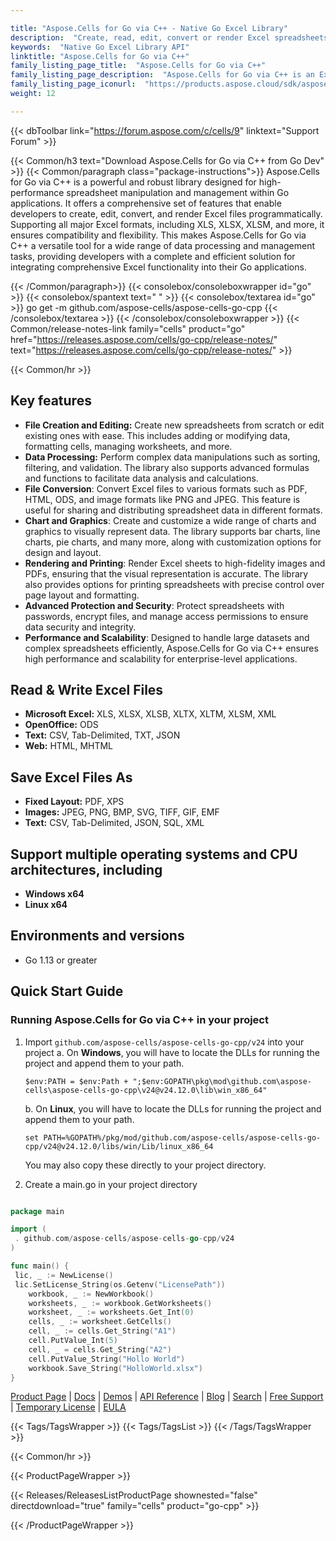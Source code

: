```yaml
---

title: "Aspose.Cells for Go via C++ - Native Go Excel Library"
description:  "Create, read, edit, convert or render Excel spreadsheets formats within Go applications."
keywords:  "Native Go Excel Library API"
linktitle: "Aspose.Cells for Go via C++"
family_listing_page_title:  "Aspose.Cells for Go via C++"
family_listing_page_description:  "Aspose.Cells for Go via C++ is an Excel Spreadsheet Processing API that allows the developers to employ the ability to read, write and manipulate Excel spreadsheets via Go."
family_listing_page_iconurl:  "https://products.aspose.cloud/sdk/aspose_cells-for-go.png"
weight: 12

---
```


{{< dbToolbar link="<https://forum.aspose.com/c/cells/9>" linktext="Support Forum" >}}

{{< Common/h3 text="Download Aspose.Cells for Go via C++ from Go Dev"  >}}
{{< Common/paragraph class="package-instructions">}}
Aspose.Cells for Go via C++ is a powerful and robust library designed for high-performance spreadsheet manipulation and management within Go applications. It offers a comprehensive set of features that enable developers to create, edit, convert, and render Excel files programmatically. Supporting all major Excel formats, including XLS, XLSX, XLSM, and more, it ensures compatibility and flexibility. This makes Aspose.Cells for Go via C++ a versatile tool for a wide range of data processing and management tasks, providing developers with a complete and efficient solution for integrating comprehensive Excel functionality into their Go applications.

{{< /Common/paragraph>}}
{{< consolebox/consoleboxwrapper id="go" >}}
   {{< consolebox/spantext text=" " >}}
   {{< consolebox/textarea id="go" >}} go get -m github.com/aspose-cells/aspose-cells-go-cpp {{< /consolebox/textarea >}}
{{< /consolebox/consoleboxwrapper >}}
{{< Common/release-notes-link family="cells" product="go" href="<https://releases.aspose.com/cells/go-cpp/release-notes/>" text="<https://releases.aspose.com/cells/go-cpp/release-notes/>"  >}}

{{< Common/hr >}}

## Key features

- **File Creation and Editing:** Create new spreadsheets from scratch or edit existing ones with ease. This includes adding or modifying data, formatting cells, managing worksheets, and more.
- **Data Processing:** Perform complex data manipulations such as sorting, filtering, and validation. The library also supports advanced formulas and functions to facilitate data analysis and calculations.
- **File Conversion**: Convert Excel files to various formats such as PDF, HTML, ODS, and image formats like PNG and JPEG. This feature is useful for sharing and distributing spreadsheet data in different formats.
- **Chart and Graphics**: Create and customize a wide range of charts and graphics to visually represent data. The library supports bar charts, line charts, pie charts, and many more, along with customization options for design and layout.
- **Rendering and Printing**: Render Excel sheets to high-fidelity images and PDFs, ensuring that the visual representation is accurate. The library also provides options for printing spreadsheets with precise control over page layout and formatting.
- **Advanced Protection and Security**: Protect spreadsheets with passwords, encrypt files, and manage access permissions to ensure data security and integrity.
- **Performance and Scalability**: Designed to handle large datasets and complex spreadsheets efficiently, Aspose.Cells for Go via C++ ensures high performance and scalability for enterprise-level applications.

## Read & Write Excel Files

- **Microsoft Excel:** XLS, XLSX, XLSB, XLTX, XLTM, XLSM, XML
- **OpenOffice:** ODS
- **Text:** CSV, Tab-Delimited, TXT, JSON
- **Web:** HTML, MHTML

## Save Excel Files As

- **Fixed Layout:** PDF, XPS
- **Images:** JPEG, PNG, BMP, SVG, TIFF, GIF, EMF
- **Text:** CSV, Tab-Delimited, JSON, SQL, XML

## Support multiple operating systems and CPU architectures, including

- **Windows x64**
- **Linux x64**

## Environments and versions

- Go 1.13 or greater

## Quick Start Guide

### Running Aspose.Cells for Go via C++ in your project

1. Import `github.com/aspose-cells/aspose-cells-go-cpp/v24` into your project
   a. On **Windows**, you will have to locate the DLLs for running the project and append them to your path.

   ```
   $env:PATH = $env:Path + ";$env:GOPATH\pkg\mod\github.com\aspose-cells\aspose-cells-go-cpp\v24@v24.12.0\lib\win_x86_64" 
   ```

   b. On **Linux**, you will have to locate the DLLs for running the project and append them to your path.

   ```
   set PATH=%GOPATH%/pkg/mod/github.com/aspose-cells/aspose-cells-go-cpp/v24@v24.12.0/libs/win/Lib/linux_x86_64
   ```

   You may also copy these directly to your project directory.

2. Create a main.go in your project directory

```go

package main

import (
 . github.com/aspose-cells/aspose-cells-go-cpp/v24
)

func main() {
 lic, _ := NewLicense()
 lic.SetLicense_String(os.Getenv("LicensePath"))
    workbook, _ := NewWorkbook()
    worksheets, _ := workbook.GetWorksheets()
    worksheet, _ := worksheets.Get_Int(0)
    cells, _ := worksheet.GetCells()
    cell, _ := cells.Get_String("A1")
    cell.PutValue_Int(5)
    cell, _ = cells.Get_String("A2")
    cell.PutValue_String("Hollo World")
    workbook.Save_String("HolloWorld.xlsx")
}

```

[Product Page](https://products.aspose.com/cells/go-cpp/) | [Docs]() | [Demos](https://products.aspose.app/cells/family) | [API Reference](https://reference.aspose.com/cells/go-cpp/) | [Blog](https://blog.aspose.com/categories/aspose.cells-product-family/) | [Search](https://search.aspose.com/) | [Free Support](https://forum.aspose.com/c/cells/9) | [Temporary License](https://purchase.aspose.com/temporary-license) | [EULA](https://about.aspose.com/legal/eula/)

{{< Tags/TagsWrapper >}}
{{< Tags/TagsList >}}
{{< /Tags/TagsWrapper >}}

{{< Common/hr >}}

{{< ProductPageWrapper >}}

<!-- ReleasesListProductPage-->
{{< Releases/ReleasesListProductPage     shownested="false"  directdownload="true" family="cells" product="go-cpp" >}}
<!-- /ReleasesListProductPage-->

{{< /ProductPageWrapper >}}
